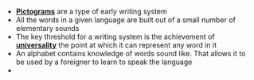 - **[Pictograms](../notes/Pictograms)** are a type of early writing system 
- All the words in a given language are built out of a small number of elementary sounds 
- The key threshold for a writing system is the achievement of **[universality](../notes/universality)** the point at which it can represent any word in it 
- An alphabet contains knowledge of words sound like. That allows it to be used by a foreigner to learn to speak the language 
- 